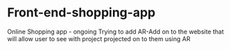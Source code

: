 # Front-end-shopping-app
Online Shopping app - ongoing
Trying to add AR-Add on to the website that will allow user to see with project projected on to them using AR
